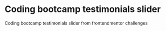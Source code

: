 # Coding bootcamp testimonials slider
 Coding bootcamp testimonials slider from frontendmentor challenges
